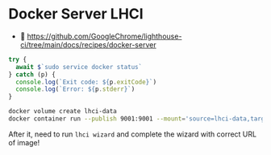 # Docker Server LHCI

- 🔗 https://github.com/GoogleChrome/lighthouse-ci/tree/main/docs/recipes/docker-server


```js
try {
  await $`sudo service docker status`
} catch (p) {
  console.log(`Exit code: ${p.exitCode}`)
  console.log(`Error: ${p.stderr}`)
}
```

```bash
docker volume create lhci-data
docker container run --publish 9001:9001 --mount='source=lhci-data,target=/data' --detach patrickhulce/lhci-server
```

After it, need to run `lhci wizard` and complete the wizard with correct URL of image!

